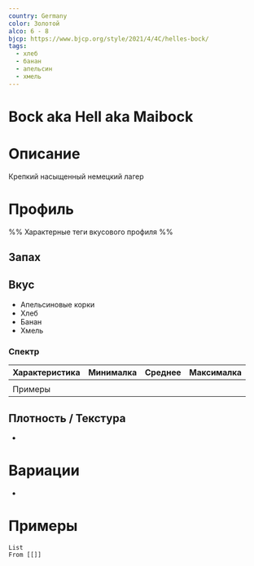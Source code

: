 ```yaml
---
country: Germany
color: Золотой
alco: 6 - 8
bjcp: https://www.bjcp.org/style/2021/4/4C/helles-bock/
tags:
  - хлеб
  - банан
  - апельсин
  - хмель
---
```

# Bock aka Hell aka Maibock

# Описание 

Крепкий насыщенный немецкий лагер

# Профиль

%% Характерные теги вкусового профиля  %%

## Запах


## Вкус

- Апельсиновые корки
- Хлеб
- Банан
- Хмель

### Спектр

| Характеристика | Минималка | Среднее | Максималка |
| -------------- | --------- | ------- | ---------- |
|                |           |         |            |
| Примеры        |           |         |            |



## Плотность / Текстура 

- 


# Вариации

- 

# Примеры

```dataview
List 
From [[]]
```

